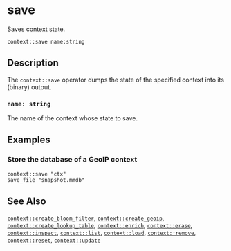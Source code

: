 # save

Saves context state.

```tql
context::save name:string
```

## Description

The `context::save` operator dumps the state of the specified context into its
(binary) output.

### `name: string`

The name of the context whose state to save.

## Examples

### Store the database of a GeoIP context

```tql
context::save "ctx"
save_file "snapshot.mmdb"
```

## See Also

[`context::create_bloom_filter`](create_bloom_filter.md),
[`context::create_geoip`](create_geoip.md),
[`context::create_lookup_table`](create_lookup_table.md),
[`context::enrich`](enrich.md),
[`context::erase`](erase.md),
[`context::inspect`](inspect.md),
[`context::list`](list.md),
[`context::load`](load.md),
[`context::remove`](remove.md),
[`context::reset`](reset.md),
[`context::update`](update.md)
